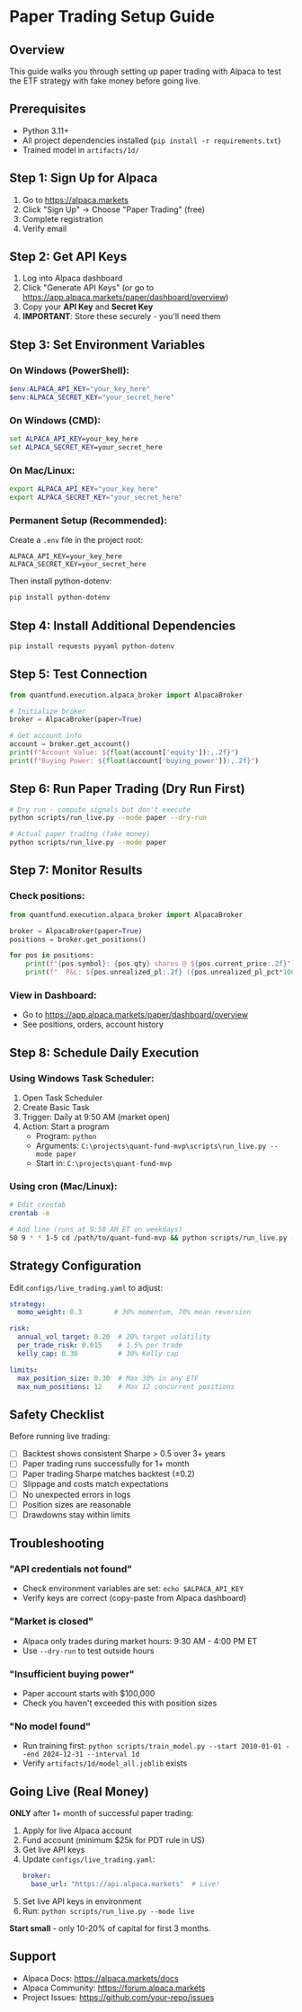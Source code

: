# Paper Trading Setup Guide

## Overview

This guide walks you through setting up paper trading with Alpaca to test the ETF strategy with fake money before going live.

## Prerequisites

- Python 3.11+
- All project dependencies installed (`pip install -r requirements.txt`)
- Trained model in `artifacts/1d/`

## Step 1: Sign Up for Alpaca

1. Go to https://alpaca.markets
2. Click "Sign Up" → Choose "Paper Trading" (free)
3. Complete registration
4. Verify email

## Step 2: Get API Keys

1. Log into Alpaca dashboard
2. Click "Generate API Keys" (or go to https://app.alpaca.markets/paper/dashboard/overview)
3. Copy your **API Key** and **Secret Key**
4. **IMPORTANT**: Store these securely - you'll need them

## Step 3: Set Environment Variables

### On Windows (PowerShell):
```powershell
$env:ALPACA_API_KEY="your_key_here"
$env:ALPACA_SECRET_KEY="your_secret_here"
```

### On Windows (CMD):
```cmd
set ALPACA_API_KEY=your_key_here
set ALPACA_SECRET_KEY=your_secret_here
```

### On Mac/Linux:
```bash
export ALPACA_API_KEY="your_key_here"
export ALPACA_SECRET_KEY="your_secret_here"
```

### Permanent Setup (Recommended):

Create a `.env` file in the project root:
```
ALPACA_API_KEY=your_key_here
ALPACA_SECRET_KEY=your_secret_here
```

Then install python-dotenv:
```bash
pip install python-dotenv
```

## Step 4: Install Additional Dependencies

```bash
pip install requests pyyaml python-dotenv
```

## Step 5: Test Connection

```python
from quantfund.execution.alpaca_broker import AlpacaBroker

# Initialize broker
broker = AlpacaBroker(paper=True)

# Get account info
account = broker.get_account()
print(f"Account Value: ${float(account['equity']):,.2f}")
print(f"Buying Power: ${float(account['buying_power']):,.2f}")
```

## Step 6: Run Paper Trading (Dry Run First)

```bash
# Dry run - compute signals but don't execute
python scripts/run_live.py --mode paper --dry-run

# Actual paper trading (fake money)
python scripts/run_live.py --mode paper
```

## Step 7: Monitor Results

### Check positions:
```python
from quantfund.execution.alpaca_broker import AlpacaBroker

broker = AlpacaBroker(paper=True)
positions = broker.get_positions()

for pos in positions:
    print(f"{pos.symbol}: {pos.qty} shares @ ${pos.current_price:.2f}")
    print(f"  P&L: ${pos.unrealized_pl:.2f} ({pos.unrealized_pl_pct*100:.2f}%)")
```

### View in Dashboard:
- Go to https://app.alpaca.markets/paper/dashboard/overview
- See positions, orders, account history

## Step 8: Schedule Daily Execution

### Using Windows Task Scheduler:
1. Open Task Scheduler
2. Create Basic Task
3. Trigger: Daily at 9:50 AM (market open)
4. Action: Start a program
   - Program: `python`
   - Arguments: `C:\projects\quant-fund-mvp\scripts\run_live.py --mode paper`
   - Start in: `C:\projects\quant-fund-mvp`

### Using cron (Mac/Linux):
```bash
# Edit crontab
crontab -e

# Add line (runs at 9:50 AM ET on weekdays)
50 9 * * 1-5 cd /path/to/quant-fund-mvp && python scripts/run_live.py --mode paper
```

## Strategy Configuration

Edit `configs/live_trading.yaml` to adjust:

```yaml
strategy:
  momo_weight: 0.3        # 30% momentum, 70% mean reversion

risk:
  annual_vol_target: 0.20  # 20% target volatility
  per_trade_risk: 0.015    # 1.5% per trade
  kelly_cap: 0.30          # 30% Kelly cap

limits:
  max_position_size: 0.30  # Max 30% in any ETF
  max_num_positions: 12    # Max 12 concurrent positions
```

## Safety Checklist

Before running live trading:

- [ ] Backtest shows consistent Sharpe > 0.5 over 3+ years
- [ ] Paper trading runs successfully for 1+ month
- [ ] Paper trading Sharpe matches backtest (±0.2)
- [ ] Slippage and costs match expectations
- [ ] No unexpected errors in logs
- [ ] Position sizes are reasonable
- [ ] Drawdowns stay within limits

## Troubleshooting

### "API credentials not found"
- Check environment variables are set: `echo $ALPACA_API_KEY`
- Verify keys are correct (copy-paste from Alpaca dashboard)

### "Market is closed"
- Alpaca only trades during market hours: 9:30 AM - 4:00 PM ET
- Use `--dry-run` to test outside hours

### "Insufficient buying power"
- Paper account starts with $100,000
- Check you haven't exceeded this with position sizes

### "No model found"
- Run training first: `python scripts/train_model.py --start 2010-01-01 --end 2024-12-31 --interval 1d`
- Verify `artifacts/1d/model_all.joblib` exists

## Going Live (Real Money)

**ONLY** after 1+ month of successful paper trading:

1. Apply for live Alpaca account
2. Fund account (minimum $25k for PDT rule in US)
3. Get live API keys
4. Update `configs/live_trading.yaml`:
   ```yaml
   broker:
     base_url: "https://api.alpaca.markets"  # Live!
   ```
5. Set live API keys in environment
6. Run: `python scripts/run_live.py --mode live`

**Start small** - only 10-20% of capital for first 3 months.

## Support

- Alpaca Docs: https://alpaca.markets/docs
- Alpaca Community: https://forum.alpaca.markets
- Project Issues: https://github.com/your-repo/issues

